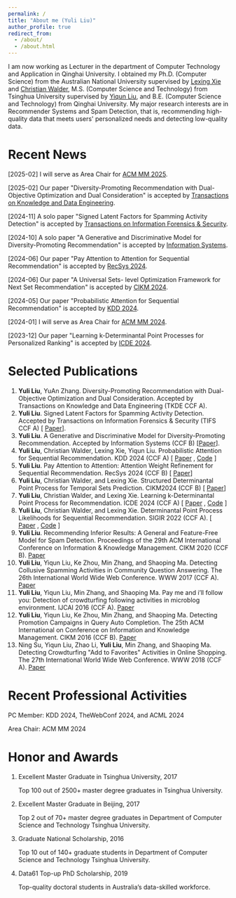 ```yaml
---
permalink: /
title: "About me (Yuli Liu)"
author_profile: true
redirect_from: 
  - /about/
  - /about.html
---
```

I am now working as Lecturer in the department of Computer Technology and Application in Qinghai University. I obtained my Ph.D. (Computer Science) from the Australian National University supervised by [Lexing Xie](https://users.cecs.anu.edu.au/~xlx/) and [Christian Walder](https://christianwalder.com/), M.S. (Computer Science and Technology) from Tsinghua University supervised by [Yiqun Liu](http://www.thuir.cn/group/~YQLiu/), and B.E. (Computer Science and Technology) from Qinghai University. My major research interests are in Recommender Systems and Spam Detection, that is, recommending high-quality data that meets users' personalized needs and detecting low-quality data. 

Recent News
======
[2025-02] I will serve as Area Chair for [ACM MM 2025](https://acmmm2025.org/).

[2025-02] Our paper "Diversity-Promoting Recommendation with Dual-Objective Optimization and Dual Consideration" is accepted by [Transactions on Knowledge and Data Engineering](https://ieeexplore.ieee.org/xpl/RecentIssue.jsp?punumber=69).

[2024-11] A solo paper "Signed Latent Factors for Spamming Activity Detection" is accepted by [Transactions on Information Forensics & Security](https://ieeexplore.ieee.org/xpl/RecentIssue.jsp?punumber=10206).

[2024-10] A solo paper "A Generative and Discriminative Model for Diversity-Promoting Recommendation" is accepted by [Information Systems](https://www.sciencedirect.com/journal/information-systems).

[2024-06] Our paper "Pay Attention to Attention for Sequential Recommendation" is accepted by [RecSys 2024](https://recsys.acm.org/recsys24/).

[2024-06] Our paper "A Universal Sets- level Optimization Framework for Next Set Recommendation" is accepted by [CIKM 2024](https://cikm2024.org/).

[2024-05] Our paper "Probabilistic Attention for Sequential Recommendation" is accepted by [KDD 2024](https://kdd2024.kdd.org/).

[2024-01] I will serve as Area Chair for [ACM MM 2024](https://2024.acmmm.org/).

[2023-12] Our paper "Learning k-Determinantal Point Processes for Personalized Ranking" is accepted by [ICDE 2024](https://icde2024.github.io/).


Selected Publications
======
1.	**Yuli Liu**, YuAn Zhang. Diversity-Promoting Recommendation with Dual-Objective Optimization and Dual Consideration. Accepted by Transactions on Knowledge and Data Engineering (TKDE CCF A).
2.	**Yuli Liu**. Signed Latent Factors for Spamming Activity Detection. Accepted by Transactions on Information Forensics & Security (TIFS CCF A) [ [Paper](https://ieeexplore.ieee.org/document/10795232)].
3.	**Yuli Liu**. A Generative and Discriminative Model for Diversity-Promoting Recommendation. Accepted by Information Systems (CCF B) [[Paper](https://www.sciencedirect.com/science/article/abs/pii/S0306437924001467)].
4.	**Yuli Liu**, Christian Walder, Lexing Xie, Yiqun Liu. Probabilistic Attention for Sequential Recommendation. KDD 2024 (CCF A) [ [Paper](https://dl.acm.org/doi/pdf/10.1145/3637528.3671733) , [Code](https://github.com/l-lyl/PAtt/) ]
5.	**Yuli Liu**. Pay Attention to Attention: Attention Weight Refinement for Sequential Recommendation. RecSys 2024 (CCF B) [ [Paper](https://dl.acm.org/doi/10.1145/3640457.3688164)]
6.	**Yuli Liu**, Christian Walder, and Lexing Xie. Structured Determinantal Point Process for Temporal Sets Prediction. CIKM2024 (CCF B) [ [Paper](https://dl.acm.org/doi/10.1145/3640457.3688164)]
7.	**Yuli Liu**, Christian Walder, and Lexing Xie. Learning k-Determinantal Point Process for Recommendation. ICDE 2024 (CCF A) [ [Paper](https://arxiv.org/pdf/2406.15983) , [Code](https://github.com/l-lyl/k-DPP4Ranking) ]
8.	**Yuli Liu**, Christian Walder, and Lexing Xie. Determinantal Point Process Likelihoods for Sequential Recommendation. SIGIR 2022 (CCF A). [ [Paper](https://arxiv.org/pdf/2204.11562) , [Code](https://github.com/l-lyl/DPPLikelihoods4SeqRec) ]
9.	**Yuli Liu**. Recommending Inferior Results: A General and Feature-Free Model for Spam Detection. Proceedings of the 29th ACM International Conference on Information & Knowledge Management. CIKM 2020 (CCF B).  [Paper](https://dl.acm.org/doi/10.1145/3340531.3411900) 
10.	**Yuli Liu**, Yiqun Liu, Ke Zhou, Min Zhang, and Shaoping Ma. Detecting Collusive Spamming Activities in Community Question Answering. The 26th International World Wide Web Conference. WWW 2017 (CCF A). [Paper](http://www.thuir.cn/group/~YQLiu/publications/WWW2017.pdf)
11.	**Yuli Liu**, Yiqun Liu, Min Zhang, and Shaoping Ma. Pay me and i’ll follow you: Detection of crowdturfing following activities in microblog environment. IJCAI 2016 (CCF A). [Paper](http://www.thuir.cn/group/~YQLiu/publications/ijcai2016.pdf)
12.	**Yuli Liu**, Yiqun Liu, Ke Zhou, Min Zhang, and Shaoping Ma. Detecting Promotion Campaigns in Query Auto Completion. The 25th ACM International on Conference on Information and Knowledge Management. CIKM 2016 (CCF B). [Paper](http://www.thuir.cn/group/~YQLiu/publications/CIKM2016.pdf)
13.	Ning Su, Yiqun Liu, Zhao Li, **Yuli Liu**, Min Zhang, and Shaoping Ma. Detecting Crowdturfing "Add to Favorites" Activities in Online Shopping. The 27th International World Wide Web Conference. WWW 2018 (CCF A). [Paper](http://www.thuir.cn/group/~mzhang/publications/www2018-su.pdf)

Recent Professional Activities
======
PC Member: KDD 2024, TheWebConf 2024, and ACML 2024

Area Chair: ACM MM 2024


Honor and Awards
======
1. Excellent Master Graduate in Tsinghua University, 2017
  
    Top 100 out of 2500+ master degree graduates in Tsinghua University.
    
2. Excellent Master Graduate in Beijing, 2017
  
    Top 2 out of 70+ master degree graduates in Department of Computer Science and Technology Tsinghua University. 
  
3. Graduate National Scholarship, 2016
  
    Top 10 out of 140+ graduate students in Department of Computer Science and Technology Tsinghua University.
  
4. Data61 Top-up PhD Scholarship, 2019
  
    Top-quality doctoral students in Australia’s data-skilled workforce.



